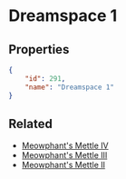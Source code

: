 # Dreamspace 1

<no description available>

## Properties

```json
{
    "id": 291,
    "name": "Dreamspace 1"
}
```

## Related

- [Meowphant's Mettle IV](../items/17960-meowphant-s-mettle-iv.md)
- [Meowphant's Mettle III](../items/17959-meowphant-s-mettle-iii.md)
- [Meowphant's Mettle II](../items/17958-meowphant-s-mettle-ii.md)

